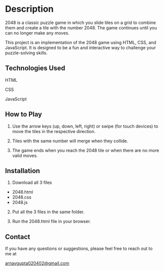 
# Description

2048 is a classic puzzle game in which you slide tiles on a grid to combine them and create a tile with the number 2048. The game continues until you can no longer make any moves.

This project is an implementation of the 2048 game using HTML, CSS, and JavaScript. It is designed to be a fun and interactive way to challenge your puzzle-solving skills.


## Technologies Used
HTML

CSS

JavaScript
## How to Play
1. Use the arrow keys (up, down, left, right) or swipe (for touch devices) to move the tiles in the respective direction.

2. Tiles with the same number will merge when they collide.

3. The game ends when you reach the 2048 tile or when there are no more valid moves.
## Installation

1) Download all 3 files
- 2048.html
- 2048.css
- 2048.js

2) Put all the 3 files in the same folder.

3) Run the 2048.html file in your browser.
## Contact
If you have any questions or suggestions, please feel free to reach out to me at 

arnavgupta020402@gmail.com
